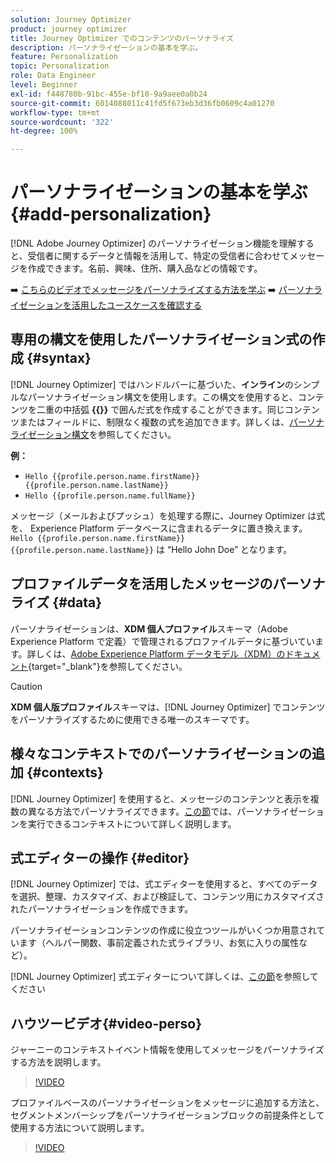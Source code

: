 ```yaml
---
solution: Journey Optimizer
product: journey optimizer
title: Journey Optimizer でのコンテンツのパーソナライズ
description: パーソナライゼーションの基本を学ぶ。
feature: Personalization
topic: Personalization
role: Data Engineer
level: Beginner
exl-id: f448780b-91bc-455e-bf10-9a9aee0a0b24
source-git-commit: 6014088011c41fd5f673eb3d36fb0609c4a01270
workflow-type: tm+mt
source-wordcount: '322'
ht-degree: 100%

---
```


# パーソナライゼーションの基本を学ぶ{#add-personalization}

[!DNL Adobe Journey Optimizer] のパーソナライゼーション機能を理解すると、受信者に関するデータと情報を活用して、特定の受信者に合わせてメッセージを作成できます。名前、興味、住所、購入品などの情報です。

➡️ [こちらのビデオでメッセージをパーソナライズする方法を学ぶ](#video-perso)
➡️ [パーソナライゼーションを活用したユースケースを確認する](personalization-use-case.md)

## 専用の構文を使用したパーソナライゼーション式の作成 {#syntax}

[!DNL Journey Optimizer] ではハンドルバーに基づいた、**インライン**&#x200B;のシンプルなパーソナライゼーション構文を使用します。この構文を使用すると、コンテンツを二重の中括弧 **{{}}** で囲んだ式を作成することができます。同じコンテンツまたはフィールドに、制限なく複数の式を追加できます。詳しくは、[パーソナライゼーション構文](personalization-syntax.md)を参照してください。

**例：**

* `Hello {{profile.person.name.firstName}} {{profile.person.name.lastName}}`
* `Hello {{profile.person.name.fullName}}`

メッセージ（メールおよびプッシュ）を処理する際に、Journey Optimizer は式を、 Experience Platform データベースに含まれるデータに置き換えます。`Hello {{profile.person.name.firstName}} {{profile.person.name.lastName}}` は “Hello John Doe” となります。

## プロファイルデータを活用したメッセージのパーソナライズ {#data}

パーソナライゼーションは、**XDM 個人プロファイル**&#x200B;スキーマ（Adobe Experience Platform で定義）で管理されるプロファイルデータに基づいています。詳しくは、[Adobe Experience Platform データモデル（XDM）のドキュメント](https://experienceleague.adobe.com/docs/experience-platform/xdm/home.html?lang=ja){target=&quot;_blank&quot;}を参照してください。

>[!CAUTION]
>**XDM 個人版プロファイル**&#x200B;スキーマは、[!DNL Journey Optimizer] でコンテンツをパーソナライズするために使用できる唯一のスキーマです。

## 様々なコンテキストでのパーソナライゼーションの追加 {#contexts}

[!DNL Journey Optimizer] を使用すると、メッセージのコンテンツと表示を複数の異なる方法でパーソナライズできます。[この節](personalization-contexts.md)では、パーソナライゼーションを実行できるコンテキストについて詳しく説明します。

## 式エディターの操作 {#editor}

[!DNL Journey Optimizer] では、式エディターを使用すると、すべてのデータを選択、整理、カスタマイズ、および検証して、コンテンツ用にカスタマイズされたパーソナライゼーションを作成できます。

パーソナライゼーションコンテンツの作成に役立つツールがいくつか用意されています（ヘルパー関数、事前定義された式ライブラリ、お気に入りの属性など）。

[!DNL Journey Optimizer] 式エディターについて詳しくは、[この節](personalization-build-expressions.md)を参照してください

## ハウツービデオ{#video-perso}

ジャーニーのコンテキストイベント情報を使用してメッセージをパーソナライズする方法を説明します。

>[!VIDEO](https://video.tv.adobe.com/v/334165?quality=12)

プロファイルベースのパーソナライゼーションをメッセージに追加する方法と、セグメントメンバーシップをパーソナライゼーションブロックの前提条件として使用する方法について説明します。

>[!VIDEO](https://video.tv.adobe.com/v/334078?quality=12)
